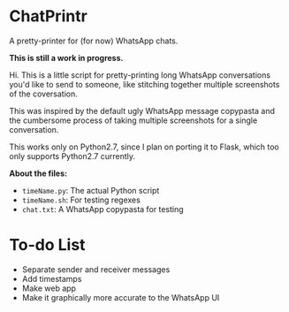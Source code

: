 # ChatPrintr
A pretty-printer for (for now) WhatsApp chats.

**This is still a work in progress.**

Hi. This is a little script for pretty-printing long WhatsApp conversations you'd like to send to someone, like stitching together multiple screenshots of the coversation.

This was inspired by the default ugly WhatsApp message copypasta and the cumbersome process of taking multiple screenshots for a single conversation.

This works only on Python2.7, since I plan on porting it to Flask, which too only supports Python2.7 currently.

**About the files:**
* `timeName.py`: The actual Python script
* `timeName.sh`: For testing regexes
* `chat.txt`: A WhatsApp copypasta for testing

# To-do List
* Separate sender and receiver messages
* Add timestamps
* Make web app
* Make it graphically more accurate to the WhatsApp UI
